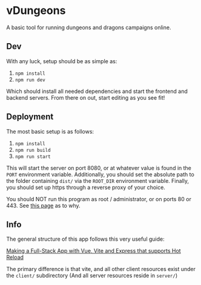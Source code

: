 # vDungeons
A basic tool for running dungeons and dragons campaigns online.

## Dev
With any luck, setup should be as simple as:

1. `npm install`
2. `npm run dev`

Which should install all needed dependencies and start the frontend and backend servers. From there on out, start editing as you see fit!

## Deployment
The most basic setup is as follows:

1. `npm install`
2. `npm run build`
3. `npm run start`

This will start the server on port 8080, or at whatever value is found in the `PORT` environment variable.
Additionally, you should set the absolute path to the folder containing `dist/` via the `ROOT_DIR` environment variable.
Finally, you should set up https through a reverse proxy of your choice.

You should NOT run this program as root / administrator, or on ports 80 or 443.
See [this page](https://expressjs.com/en/guide/behind-proxies.html) as to why.

## Info
The general structure of this app follows this very useful guide:

[Making a Full-Stack App with Vue, Vite and Express that supports Hot Reload](https://blog.codeminer42.com/making-a-full-stack-app-with-vue-vite-and-express-that-supports-hot-reload/)

The primary difference is that vite, and all other client resources exist under the `client/` subdirectory
(And all server resources reside in `server/`)